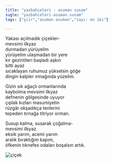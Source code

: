 ```yaml
---
title: "yazbahçeleri - asuman susam"
sugle: "yazbahceleri-asuman.susam"
tags: ["şiir","asuman asuman","sayı: on iki"]

---
```

Yakası açılmadık çiçekler-    
mevsimi ilkyaz  
durmadan yürüyelim  
yürüyelim ulaşmadan bir yere  
kır gezintileri başladı aşkın  
bitti ayaz  
sıcaklayan ruhumuz yükselsin göğe  
dingin kalpler ırmağında yüzelim.

Gizin sık ağaçlı ormanlarında  
kaybolma mevsimi ilkyaz  
defnenin gölgesinde uyuyor  
çıplak kızları masumiyetin  
rüzgâr okşadıkça tenlerini  
tepeden tırnağa titriyor orman.

Susup kalma, susarak çoğalma-  
mevsimi ilkyaz  
eksik yarım, acemi yarım  
aralık bıraktığım kapım,  
öfkenin tıknefes odaları boşalsın artık.

![çiçek](/img/ky12_12.jpg)